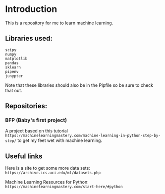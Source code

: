 # Introduction

This is a repository for me to learn machine learning.

## Libraries used:

```
scipy
numpy
matplotlib
pandas
sklearn
pipenv
junypter
```

Note that these libraries should also be in the Pipfile so be sure to check that out.

## Repositories:

### BFP (Baby's first project)

A project based on this tutorial `https://machinelearningmastery.com/machine-learning-in-python-step-by-step/` to get my feet wet with machine learning.

## Useful links

Here is a site to get some more data sets: `https://archive.ics.uci.edu/ml/datasets.php`

Machine Learning Resources for Python: `https://machinelearningmastery.com/start-here/#python`
